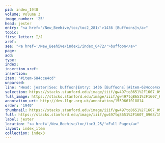 ```yaml
---
pid: index_1940
volume: Volume 3
image_number: '25'
head: jester
entry: "<a href='/New_Beehive/toc/toc2_281/'>1436 [Buffoons]</a>"
topic: 
first_letter: I/J
xref: 
see: "<a href='/New_Beehive/index1/index_0472/'>buffoon</a>"
page: 
add: 
type: 
index: 
insertion_xref: 
insertion: 
item: "#item-684cce4cd"
unparsed: 
line: 'Head: jester|See: buffoon|Entry: 1436 [Buffoons]|#item-684cce4cd'
selection: https://stacks.stanford.edu/image/iiif/gw497tq8651%2F1607_0968/156,1967,703,181/full/0/default.jpg
full_image: https://stacks.stanford.edu/image/iiif/gw497tq8651%2F1607_0968/full/full/0/default.jpg
annotation_uri: http://dev.llgc.org.uk/annotation/1559661018814
order: '1940'
thumbnail: https://stacks.stanford.edu/image/iiif/gw497tq8651%2F1607_0968/156,1967,703,181/150,/0/default.jpg
full: https://stacks.stanford.edu/image/iiif/gw497tq8651%2F1607_0968/156,1967,703,181/full/0/default.jpg
label: jester
location: "<a href='/New_Beehive/toc/toc3_25/'>Full Page</a>"
layout: index_item
collection: index3
---
```

